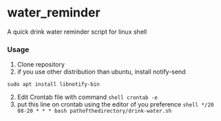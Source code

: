 # water_reminder
A quick drink water reminder script for linux shell

### Usage

1. Clone repository
2. if you use other distribution than ubuntu, install notify-send
```shell
sudo apt install libnotify-bin
```
2. Edit Crontab file with command ```shell crontab -e```
3. put this line on crontab using the editor of you preference
  ```shell */20 08-20 * * * bash pathofthedirectory/drink-water.sh```
